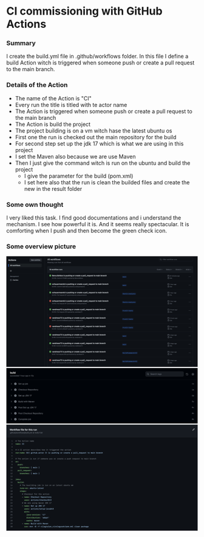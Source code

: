 # CI commissioning with GitHub Actions


### Summary

I create the build.yml file in .github/workflows folder. 
In this file I define a build Action witch is triggered when 
someone push or create a pull request to the main branch.

### Details of the Action 

- The name of the Action is "CI"
- Every run the title is titled with te actor name
- The Action is triggered when someone push or create a pull request to the main branch
- The Action is build the project
- The project building is on a vm witch hase the latest ubuntu os
- First one the run is checked out the main repository for the build
- For second step set up the jdk 17 which is what we are using in this project 
- I set the Maven also because we are use Maven
- Then I just give the command witch is run on the ubuntu and build the project
  - I give the parameter for the build (pom.xml)
  - I set here also that the run is clean the builded files and create the new in the result folder

### Some own thought

I very liked this task. I find good documentations and i understand the mechanism. 
I see how powerful it is. And it seems really spectacular. 
It is comforting when I push and then become the green check icon.

### Some overview picture
<img src="pictures/ci_1.png">
<img src="pictures/ci_2.png">
<img src="pictures/ci_3.png">